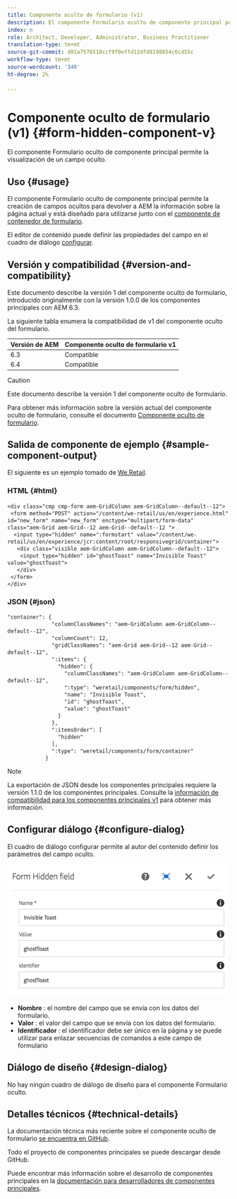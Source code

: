 ```yaml
---
title: Componente oculto de formulario (v1)
description: El componente Formulario oculto de componente principal permite la visualización de un campo oculto.
index: n
role: Architect, Developer, Administrator, Business Practitioner
translation-type: tm+mt
source-git-commit: d01a7576518ccf9f0effd12dfd8198854c6cd55c
workflow-type: tm+mt
source-wordcount: '340'
ht-degree: 2%

---
```



# Componente oculto de formulario (v1) {#form-hidden-component-v}

El componente Formulario oculto de componente principal permite la visualización de un campo oculto.

## Uso {#usage}

El componente Formulario oculto de componente principal permite la creación de campos ocultos para devolver a AEM la información sobre la página actual y está diseñado para utilizarse junto con el [componente de contenedor de formulario](form-container-v1.md).

El editor de contenido puede definir las propiedades del campo en el cuadro de diálogo [configurar](#configure-dialog).

## Versión y compatibilidad {#version-and-compatibility}

Este documento describe la versión 1 del componente oculto de formulario, introducido originalmente con la versión 1.0.0 de los componentes principales con AEM 6.3.

La siguiente tabla enumera la compatibilidad de v1 del componente oculto del formulario.

| Versión de AEM | Componente oculto de formulario v1 |
|--- |--- |
| 6.3 | Compatible |
| 6.4 | Compatible |

>[!CAUTION]
>
>Este documento describe la versión 1 del componente oculto de formulario.
>
>Para obtener más información sobre la versión actual del componente oculto de formulario, consulte el documento [Componente oculto de formulario](/help/components/forms/form-hidden.md).

## Salida de componente de ejemplo {#sample-component-output}

El siguiente es un ejemplo tomado de [We.Retail](https://helpx.adobe.com/experience-manager/6-4/sites/developing/using/we-retail.html).

### HTML {#html}

```
<div class="cmp cmp-form aem-GridColumn aem-GridColumn--default--12">
 <form method="POST" action="/content/we-retail/us/en/experience.html" id="new_form" name="new_form" enctype="multipart/form-data" class="aem-Grid aem-Grid--12 aem-Grid--default--12 ">
  <input type="hidden" name=":formstart" value="/content/we-retail/us/en/experience/jcr:content/root/responsivegrid/container">
   <div class="visible aem-GridColumn aem-GridColumn--default--12">
    <input type="hidden" id="ghostToast" name="Invisible Toast" value="ghostToast">
   </div>
 </form>
</div>
```

### JSON {#json}

```
"container": {
              "columnClassNames": "aem-GridColumn aem-GridColumn--default--12",
              "columnCount": 12,
              "gridClassNames": "aem-Grid aem-Grid--12 aem-Grid--default--12",
              ":items": {
                "hidden": {
                  "columnClassNames": "aem-GridColumn aem-GridColumn--default--12",
                  ":type": "weretail/components/form/hidden",
                  "name": "Invisible Toast",
                  "id": "ghostToast",
                  "value": "ghostToast"
                }
              },
              ":itemsOrder": [
                "hidden"
              ],
              ":type": "weretail/components/form/container"
            }
```

>[!NOTE]
>
>La exportación de JSON desde los componentes principales requiere la versión 1.1.0 de los componentes principales. Consulte la [información de compatibilidad para los componentes principales v1](/help/versions.md#release-history-and-compatibility) para obtener más información.

## Configurar diálogo {#configure-dialog}

El cuadro de diálogo configurar permite al autor del contenido definir los parámetros del campo oculto.

![](/help/assets/chlimage_1-26.png)

* **Nombre** : el nombre del campo que se envía con los datos del formulario.
* **Valor** : el valor del campo que se envía con los datos del formulario.
* **Identificador** : el identificador debe ser único en la página y se puede utilizar para enlazar secuencias de comandos a este campo de formulario

## Diálogo de diseño {#design-dialog}

No hay ningún cuadro de diálogo de diseño para el componente Formulario oculto.

## Detalles técnicos {#technical-details}

La documentación técnica más reciente sobre el componente oculto de formulario [se encuentra en GitHub](https://github.com/adobe/aem-core-wcm-components/tree/master/content/src/content/jcr_root/apps/core/wcm/components/form/hidden/v1/hidden).

Todo el proyecto de componentes principales se puede descargar desde GitHub.

Puede encontrar más información sobre el desarrollo de componentes principales en la [documentación para desarrolladores de componentes principales](/help/developing/overview.md).
